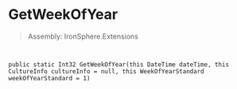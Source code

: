 ﻿

# GetWeekOfYear

> Assembly: IronSphere.Extensions



```


public static Int32 GetWeekOfYear(this DateTime dateTime, this CultureInfo cultureInfo = null, this WeekOfYearStandard weekOfYearStandard = 1)
```